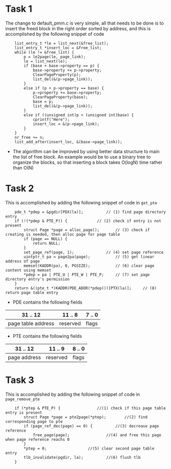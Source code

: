 # Task 1
The change to default_pmm.c is very simple, 
all that needs to be done is to insert the freed block in the right order sorted by address, 
and this is accomplished by the following snippet of code
```
    list_entry_t *le = list_next(&free_list);
	list_entry_t *insert_loc = &free_list;
    while (le != &free_list) {
        p = le2page(le, page_link);
        le = list_next(le);
        if (base + base->property == p) {
            base->property += p->property;
            ClearPageProperty(p);
            list_del(&(p->page_link));
        }
        else if (p + p->property == base) {
            p->property += base->property;
            ClearPageProperty(base);
            base = p;
            list_del(&(p->page_link));
        } 
		else if ((unsigned int)p < (unsigned int)base) {
			cprintf("Here");
			insert_loc = &(p->page_link);
		}
    }
    nr_free += n;	
	list_add_after(insert_loc, &(base->page_link));
```
* The algorithm can be improved by using better data structure to main the list of free block. An example would be to use a binary tree to organize the blocks, so that inserting a block takes O(logN) time rather than O(N)

# Task 2
This is accomplished by adding the following snippet of code in ```get_pte```
```
    pde_t *pdep = &pgdir[PDX(la)];			// (1) find page directory entry
    if (!(*pdep & PTE_P)) {				// (2) check if entry is not present
        struct Page *page = alloc_page();		// (3) check if creating is needed, then alloc page for page table
        if (page == NULL) {
            return NULL;
        }
        set_page_ref(page, 1);				// (4) set page reference
        uintptr_t pa = page2pa(page);			// (5) get linear address of page
        memset(KADDR(pa), 0, PGSIZE);			// (6) clear page content using memset
        *pdep = pa | PTE_U | PTE_W | PTE_P;		// (7) set page directory entry's permission
    }
    return &((pte_t *)KADDR(PDE_ADDR(*pdep)))[PTX(la)];		// (8) return page table entry
```
* PDE contains the following fields

| 31 .. 12 | 11 .. 8 | 7 .. 0 |
| --- | --- | --- |
| page table address | reserved | flags |

* PTE contains the following fields

31 .. 12 | 11 .. 9 | 8 .. 0
--- | --- | --- 
page address | reserved | flags
 
# Task 3
This is accomplished by adding the following snippet of code in ```page_remove_pte```
```
    if (*ptep & PTE_P) {				//(1) check if this page table entry is present
        struct Page *page = pte2page(*ptep);		//(2) find corresponding page to pte
        if (page_ref_dec(page) == 0) {			//(3) decrease page reference
            free_page(page);				//(4) and free this page when page reference reachs 0
        }
        *ptep = 0;					//(5) clear second page table entry
        tlb_invalidate(pgdir, la);			//(6) flush tlb
    }
```
